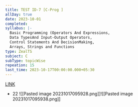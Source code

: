 ```yaml
---
title: TEST ID-7 [C-Prog ]
allDay: true
date: 2023-10-01
completed: 
syllabus: |-
  Basic Programming (Operators And Expressions, 
  Data TypesAnd Input-Output Operators, 
  Control Statements And DecisionMaking, 
  Arrays, Strings and Functions
type: ZealTS
subject: C
subType: topicWise
repeation: 15
last_time: 2023-10-17T00:00:00.000+05:30
---
```

[LINK](https://uxkhzfstdjcborfuyyknhkhbyfnskrywvveioufkbjkupomnptjwvhbavkysuhi.vercel.app/solution.html?testId=623af8b6f32ee520e9b026da&test_id=17)
- 22 ![[Pasted image 20231017095928.png]]![[Pasted image 20231017095938.png]]